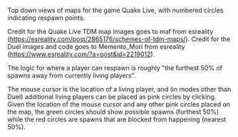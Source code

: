 Top down views of maps for the game Quake Live, with numbered circles indicating respawn points.

Credit for the Quake Live TDM map images goes to maf from esreality (https://esreality.com/post/2865176/schemes-of-tdm-maps/).
Credit for the Duel images and code goes to Memento_Mori from esreality (https://www.esreality.com/?a=post&id=2219012).

The logic for where a player can respawn is roughly "the furthest 50% of spawns away from currently living players".

The mouse cursor is the location of a living player, and (in modes other than Duel) additional living players can be placed as pink circles by clicking. Given the location of the mouse cursor and any other pink circles placed on the map, the green circles should show possible spawns (furthest 50%) while the red circles are spawns that are blocked from happening (nearest 50%).
